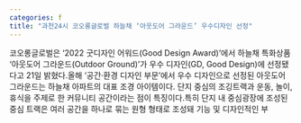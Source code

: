 ```yaml
---
categories: f
title: "과천24시 코오롱글로벌 하늘채 ‘아웃도어 그라운드’ 우수디자인 선정"
---
```

코오롱글로벌은 ‘2022 굿디자인 어워드(Good Design Award)’에서 하늘채 특화상품 ‘아웃도어 그라운드(Outdoor Ground)’가 우수 디자인(GD, Good Design)에 선정됐다고 21일 밝혔다.올해 ‘공간·환경 디자인 부문’에서 우수 디자인으로 선정된 아웃도어 그라운드는 하늘채 아파트의 대표 조경 아이템이다. 단지 중심의 조깅트랙과 운동, 놀이, 휴식을 주제로 한 커뮤니티 공간이라는 점이 특징이다.특히 단지 내 중심광장에 조성된 중심 트랙은 여러 공간을 하나로 묶는 원형 형태로 조성돼 기능 및 디자인적인 부